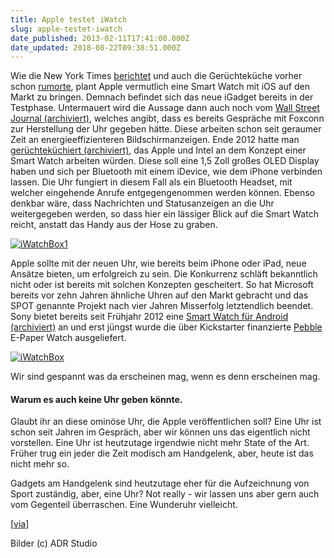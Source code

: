 ```yaml
---
title: Apple testet iWatch
slug: apple-testet-iwatch
date_published: 2013-02-11T17:41:00.000Z
date_updated: 2018-08-22T09:38:51.000Z
---
```


Wie die New York Times [berichtet](http://bits.blogs.nytimes.com/2013/02/10/disruptions-apple-is-said-to-be-developing-a-curved-glass-smart-watch/) und auch die Gerüchteküche vorher schon [rumorte](http://www.macrumors.com/2013/02/08/former-apple-human-interface-developer-speculates-on-future-iwatch/), plant Apple vermutlich eine Smart Watch mit iOS auf den Markt zu bringen. Demnach befindet sich das neue iGadget bereits in der Testphase. Untermauert wird die Aussage dann auch noch vom [Wall Street Journal (archiviert)](http://web.archive.org/web/20130211230114/http://online.wsj.com/article/SB10001424127887324196204578296171274865646.html), welches angibt, dass es bereits Gespräche mit Foxconn zur Herstellung der Uhr gegeben hätte. Diese arbeiten schon seit geraumer Zeit an energieeffizienteren Bildschirmanzeigen. Ende 2012 hatte man [gerüchteküchiert (archiviert)](http://web.archive.org/web/20130129073434/http://mobilegeeks.de:80/apple-und-intel-arbeiten-zusammen-an-bluetooth-smart-watch-fuer-2013/), das Apple und Intel an dem Konzept einer Smart Watch arbeiten würden. Diese soll eine 1,5 Zoll großes OLED Display haben und sich per Bluetooth mit einem iDevice, wie dem iPhone verbinden lassen. Die Uhr fungiert in diesem Fall als ein Bluetooth Headset, mit welcher eingehende Anrufe entgegengenommen werden können. Ebenso denkbar wäre, dass Nachrichten und Statusanzeigen an die Uhr weitergegeben werden, so dass hier ein lässiger Blick auf die Smart Watch reicht, anstatt das Handy aus der Hose zu graben.

[![iWatchBox1](//picdump.thafaker.de/2013/02/iWatchBox1.jpeg)](__GHOST_URL__/apple-testet-iwatch/iwatchbox1/)

Apple sollte mit der neuen Uhr, wie bereits beim iPhone oder iPad, neue Ansätze bieten, um erfolgreich zu sein. Die Konkurrenz schläft bekanntlich nicht oder ist bereits mit solchen Konzepten gescheitert. So hat Microsoft bereits vor zehn Jahren ähnliche Uhren auf den Markt gebracht und das SPOT genannte Projekt nach vier Jahren Misserfolg letztendlich beendet. Sony bietet bereits seit Frühjahr 2012 eine [Smart Watch für Android (archiviert)](http://web.archive.org/web/20130213144815/http://www.sonymobile.com/de/products/accessories/smartwatch/) an und erst jüngst wurde die über Kickstarter finanzierte [Pebble](http://getpebble.com/) E-Paper Watch ausgeliefert.

[![iWatchBox](//picdump.thafaker.de/2013/02/iWatchBox.jpeg)](__GHOST_URL__/apple-testet-iwatch/iwatchbox/)

Wir sind gespannt was da erscheinen mag, wenn es denn erscheinen mag.

#### Warum es auch keine Uhr geben könnte.

Glaubt ihr an diese ominöse Uhr, die Apple veröffentlichen soll? Eine Uhr ist schon seit Jahren im Gespräch, aber wir können uns das eigentlich nicht vorstellen. Eine Uhr ist heutzutage irgendwie nicht mehr State of the Art. Früher trug ein jeder die Zeit modisch am Handgelenk, aber, heute ist das nicht mehr so.

Gadgets am Handgelenk sind heutzutage eher für die Aufzeichnung von Sport zuständig, aber, eine Uhr? Not really - wir lassen uns aber gern auch vom Gegenteil überraschen. Eine Wunderuhr vielleicht.

[[via](http://www.macrumors.com/2013/02/10/nyt-apple-is-working-on-a-curved-glass-smart-watch/)]

Bilder (c) ADR Studio
